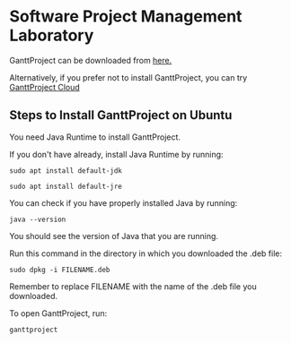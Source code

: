 # Software Project Management Laboratory
GanttProject can be downloaded from [here.](https://www.ganttproject.biz/download)

Alternatively, if you prefer not to install GanttProject, you can try [GanttProject Cloud](https://ganttproject.cloud)

## Steps to Install GanttProject on Ubuntu
You need Java Runtime to install GanttProject.

If you don't have already, install Java Runtime by running:

`sudo apt install default-jdk`

`sudo apt install default-jre`

You can check if you have properly installed Java by running:

`java --version`

You should see the version of Java that you are running.

Run this command in the directory in which you downloaded the .deb file:

`sudo dpkg -i FILENAME.deb`

Remember to replace FILENAME with the name of the .deb file you downloaded.

To open GanttProject, run:

`ganttproject`
